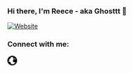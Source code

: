 ### Hi there, I'm Reece - aka Ghosttt 👋

[![Website](https://img.shields.io/website?label=manifestrp.eu&style=for-the-badge&url=https%3A%2F%2Fmanifestrp.eu)](https://manifestrp.eu)


### Connect with me:

[<img align="left" alt="manifest-networks.eu" width="22px" src="https://raw.githubusercontent.com/iconic/open-iconic/master/svg/globe.svg" />][website]

<br />


[github]: https://github.com/ljboxf
[website]: https://manifest-networks.eu

<!--
**ljboxf/ljboxf** is a ✨ _special_ ✨ repository because its `README.md` (this file) appears on your GitHub profile.

Here are some ideas to get you started:

- 🔭 I’m currently working on ...
- 🌱 I’m currently learning ...
- 👯 I’m looking to collaborate on ...
- 🤔 I’m looking for help with ...
- 💬 Ask me about ...
- 📫 How to reach me: ...
- 😄 Pronouns: ...
- ⚡ Fun fact: ...
-->
